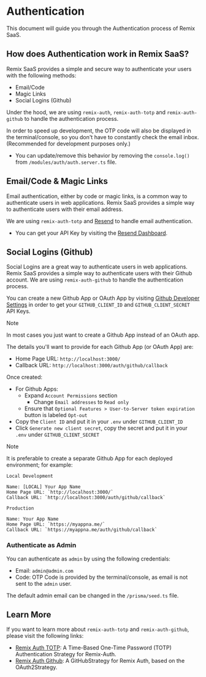 # Authentication

This document will guide you through the Authentication process of Remix SaaS.

## How does Authentication work in Remix SaaS?

Remix SaaS provides a simple and secure way to authenticate your users with the following methods:

- Email/Code
- Magic Links
- Social Logins (Github)

Under the hood, we are using `remix-auth`, `remix-auth-totp` and `remix-auth-github` to handle the authentication process.

In order to speed up development, the OTP code will also be displayed in the terminal/console, so you don't have to constantly check the email inbox. (Recommended for development purposes only.)

- You can update/remove this behavior by removing the `console.log()` from `/modules/auth/auth.server.ts` file.

## Email/Code & Magic Links

Email authentication, either by code or magic links, is a common way to authenticate users in web applications. Remix SaaS provides a simple way to authenticate users with their email address.

We are using `remix-auth-totp` and [Resend](https://resend.com) to handle email authentication.

- You can get your API Key by visiting the [Resend Dashboard](https://resend.com/api-keys).

## Social Logins (Github)

Social Logins are a great way to authenticate users in web applications. Remix SaaS provides a simple way to authenticate users with their Github account. We are using `remix-auth-github` to handle the authentication process.

You can create a new Github App or OAuth App by visiting [Github Developer Settings](https://github.com/settings/developers) in order to get your `GITHUB_CLIENT_ID` and `GITHUB_CLIENT_SECRET` API Keys.

> [!NOTE]
> In most cases you just want to create a Github App instead of an OAuth app.

The details you'll want to provide for each Github App (or OAuth App) are:

- Home Page URL: `http://localhost:3000/`
- Callback URL: `http://localhost:3000/auth/github/callback`

Once created:

- For Github Apps:
  - Expand `Account Permissions` section
    - Change `Email addresses` to `Read only`
  - Ensure that `Optional Features > User-to-Server token expiration` button is labeled `Opt-out`
- Copy the `Client ID` and put it in your `.env` under `GITHUB_CLIENT_ID`
- Click `Generate new client secret`, copy the secret and put it in your `.env` under `GITHUB_CLIENT_SECRET`

> [!NOTE]
> It is preferable to create a separate Github App for each deployed environment; for example:
>
> `Local Development`
>
> ```
> Name: [LOCAL] Your App Name
> Home Page URL: `http://localhost:3000/`
> Callback URL: `http://localhost:3000/auth/github/callback`
> ```
>
> `Production`
>
> ```
> Name: Your App Name
> Home Page URL: `https://myappna.me/`
> Callback URL: `https://myappna.me/auth/github/callback`
> ```

### Authenticate as Admin

You can authenticate as `admin` by using the following credentials:

- Email: `admin@admin.com`
- Code: OTP Code is provided by the terminal/console, as email is not sent to the `admin` user.

The default admin email can be changed in the `/prisma/seed.ts` file.

## Learn More

If you want to learn more about `remix-auth-totp` and `remix-auth-github`, please visit the following links:

- [Remix Auth TOTP](https://github.com/dev-xo/remix-auth-totp): A Time-Based One-Time Password (TOTP) Authentication Strategy for Remix-Auth.
- [Remix Auth Github](https://github.com/sergiodxa/remix-auth-github): A GitHubStrategy for Remix Auth, based on the OAuth2Strategy.
